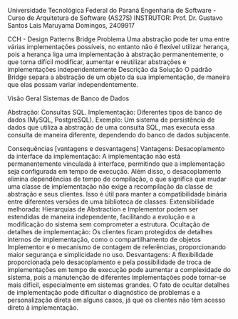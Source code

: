 Universidade Tecnológica Federal do Paraná
Engenharia de Software - Curso de Arquitetura de Software (AS27S)
INSTRUTOR: Prof. Dr. Gustavo Santos
Lais Maruyama Domingos, 2409917

CCH - Design Patterns Bridge
Problema
Uma abstração pode ter uma entre várias implementações possíveis, no entanto não é flexível utilizar herança, pois a herança liga uma implementação à abstração permanentemente, o que torna difícil modificar, aumentar e reutilizar abstrações e implementações independentemente
Descrição da Solução
O padrão Bridge separa a abstração de um objeto da sua implementação, de maneira que elas possam variar independentemente.

Visão Geral Sistemas de Banco de Dados

Abstração: Consultas SQL.
Implementação: Diferentes tipos de banco de dados (MySQL, PostgreSQL).
Exemplo: Um sistema de persistência de dados que utiliza a abstração de uma consulta SQL, mas executa essa consulta de maneira diferente, dependendo do banco de dados subjacente.

Consequências [vantagens e desvantagens]
Vantagens:
Desacoplamento da interface da implementação: A implementação não está permanentemente vinculada à interface, permitindo que a implementação seja configurada em tempo de execução. Além disso, o desacoplamento elimina dependências de tempo de compilação, o que significa que mudar uma classe de implementação não exige a recompilação da classe de abstração e seus clientes. Isso é útil para manter a compatibilidade binária entre diferentes versões de uma biblioteca de classes.
Extensibilidade melhorada: Hierarquias de Abstraction e Implementor podem ser estendidas de maneira independente, facilitando a evolução e a modificação do sistema sem comprometer a estrutura.
Ocultação de detalhes de implementação: Os clientes ficam protegidos de detalhes internos de implementação, como o compartilhamento de objetos Implementor e o mecanismo de contagem de referências, proporcionando maior segurança e simplicidade no uso.
Desvantagens:
A flexibilidade proporcionada pelo desacoplamento e pela possibilidade de troca de implementações em tempo de execução pode aumentar a complexidade do sistema, pois a manutenção de diferentes implementações pode tornar-se mais difícil, especialmente em sistemas grandes.
O fato de ocultar detalhes de implementação pode dificultar o diagnóstico de problemas e a personalização direta em alguns casos, já que os clientes não têm acesso direto à implementação.
